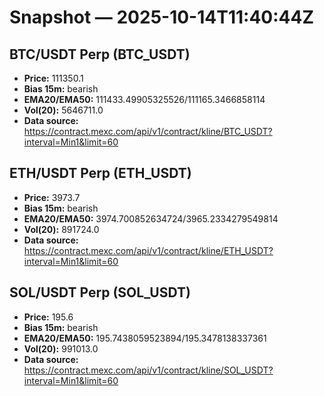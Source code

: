 # Snapshot — 2025-10-14T11:40:44Z

## BTC/USDT Perp (BTC_USDT)
- **Price:** 111350.1
- **Bias 15m:** bearish
- **EMA20/EMA50:** 111433.49905325526/111165.3466858114
- **Vol(20):** 5646711.0
- **Data source:** https://contract.mexc.com/api/v1/contract/kline/BTC_USDT?interval=Min1&limit=60

## ETH/USDT Perp (ETH_USDT)
- **Price:** 3973.7
- **Bias 15m:** bearish
- **EMA20/EMA50:** 3974.700852634724/3965.2334279549814
- **Vol(20):** 891724.0
- **Data source:** https://contract.mexc.com/api/v1/contract/kline/ETH_USDT?interval=Min1&limit=60

## SOL/USDT Perp (SOL_USDT)
- **Price:** 195.6
- **Bias 15m:** bearish
- **EMA20/EMA50:** 195.7438059523894/195.3478138337361
- **Vol(20):** 991013.0
- **Data source:** https://contract.mexc.com/api/v1/contract/kline/SOL_USDT?interval=Min1&limit=60
